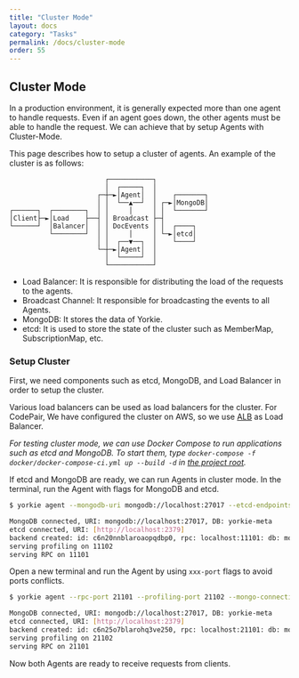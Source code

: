 ```yaml
---
title: "Cluster Mode"
layout: docs
category: "Tasks"
permalink: /docs/cluster-mode
order: 55
---
```


## Cluster Mode

In a production environment, it is generally expected more than one agent to handle requests. Even if an agent goes down, the other agents must be able to handle the request. We can achieve that by setup Agents with Cluster-Mode.

This page describes how to setup a cluster of agents. An example of the cluster is as follows:

```
                        ┌───────────┐
                        │  ┌─────┐  │
                      ┌─┼─►│Agent│  │    ┌───────┐
                      │ │  └──▲──┘  │ ┌─►│MongoDB│
┌──────┐  ┌────────┐  │ │     │     │ │  └───────┘
│Client├─►│Load    ├──┤ │ Broadcast ├─┤
└──────┘  │Balancer│  │ │ DocEvents │ │  ┌────┐
          └────────┘  │ │     │     │ └─►│etcd│
                      │ │  ┌──▼──┐  │    └────┘
                      └─┼─►│Agent│  │
                        │  └─────┘  │
                        └───────────┘
```

- Load Balancer: It is responsible for distributing the load of the requests to the agents.
- Broadcast Channel: It responsible for broadcasting the events to all Agents.
- MongoDB: It stores the data of Yorkie.
- etcd: It is used to store the state of the cluster such as MemberMap, SubscriptionMap, etc.

### Setup Cluster

First, we need components such as etcd, MongoDB, and Load Balancer in order to setup the cluster.

Various load balancers can be used as load balancers for the cluster. For CodePair, We have configured the cluster on AWS, so we use [ALB](https://docs.aws.amazon.com/elasticloadbalancing/latest/application/introduction.html) as Load Balancer.

*For testing cluster mode, we can use Docker Compose to run applications such as etcd and MongoDB. To start them, type `docker-compose -f docker/docker-compose-ci.yml up --build -d` in [the project root](https://github.com/yorkie-team/yorkie).*

If etcd and MongoDB are ready, we can run Agents in cluster mode. In the terminal, run the Agent with flags for MongoDB and etcd.

```bash
$ yorkie agent --mongodb-uri mongodb://localhost:27017 --etcd-endpoints http://localhost:2379

MongoDB connected, URI: mongodb://localhost:27017, DB: yorkie-meta
etcd connected, URI: [http://localhost:2379]
backend created: id: c6n20nnblaroaopqdbp0, rpc: localhost:11101: db: mongodb://localhost:27017
serving profiling on 11102
serving RPC on 11101
```

Open a new terminal and run the Agent by using `xxx-port` flags to avoid ports conflicts.

```bash
$ yorkie agent --rpc-port 21101 --profiling-port 21102 --mongo-connection-uri mongodb://localhost:27017 --etcd-endpoints http://localhost:2379

MongoDB connected, URI: mongodb://localhost:27017, DB: yorkie-meta
etcd connected, URI: [http://localhost:2379]
backend created: id: c6n25o7blarohq3ve250, rpc: localhost:21101: db: mongodb://localhost:27017
serving profiling on 21102
serving RPC on 21101
```

Now both Agents are ready to receive requests from clients.
